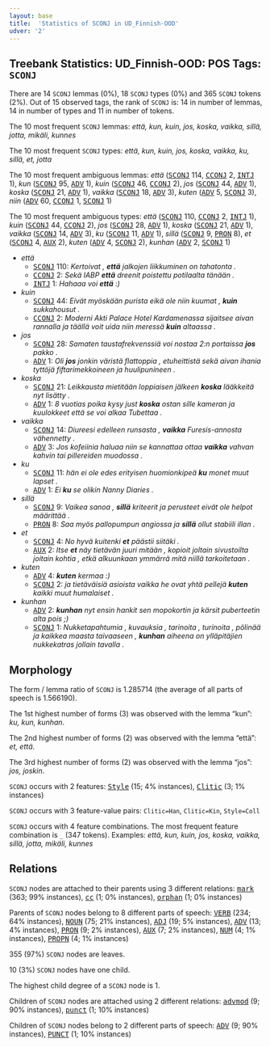 ```yaml
---
layout: base
title:  'Statistics of SCONJ in UD_Finnish-OOD'
udver: '2'
---
```


## Treebank Statistics: UD_Finnish-OOD: POS Tags: `SCONJ`

There are 14 `SCONJ` lemmas (0%), 18 `SCONJ` types (0%) and 365 `SCONJ` tokens (2%).
Out of 15 observed tags, the rank of `SCONJ` is: 14 in number of lemmas, 14 in number of types and 11 in number of tokens.

The 10 most frequent `SCONJ` lemmas: <em>että, kun, kuin, jos, koska, vaikka, sillä, jotta, mikäli, kunnes</em>

The 10 most frequent `SCONJ` types:  <em>että, kun, kuin, jos, koska, vaikka, ku, sillä, et, jotta</em>

The 10 most frequent ambiguous lemmas: <em>että</em> (<tt><a href="fi_ood-pos-SCONJ.html">SCONJ</a></tt> 114, <tt><a href="fi_ood-pos-CCONJ.html">CCONJ</a></tt> 2, <tt><a href="fi_ood-pos-INTJ.html">INTJ</a></tt> 1), <em>kun</em> (<tt><a href="fi_ood-pos-SCONJ.html">SCONJ</a></tt> 95, <tt><a href="fi_ood-pos-ADV.html">ADV</a></tt> 1), <em>kuin</em> (<tt><a href="fi_ood-pos-SCONJ.html">SCONJ</a></tt> 46, <tt><a href="fi_ood-pos-CCONJ.html">CCONJ</a></tt> 2), <em>jos</em> (<tt><a href="fi_ood-pos-SCONJ.html">SCONJ</a></tt> 44, <tt><a href="fi_ood-pos-ADV.html">ADV</a></tt> 1), <em>koska</em> (<tt><a href="fi_ood-pos-SCONJ.html">SCONJ</a></tt> 21, <tt><a href="fi_ood-pos-ADV.html">ADV</a></tt> 1), <em>vaikka</em> (<tt><a href="fi_ood-pos-SCONJ.html">SCONJ</a></tt> 18, <tt><a href="fi_ood-pos-ADV.html">ADV</a></tt> 3), <em>kuten</em> (<tt><a href="fi_ood-pos-ADV.html">ADV</a></tt> 5, <tt><a href="fi_ood-pos-SCONJ.html">SCONJ</a></tt> 3), <em>niin</em> (<tt><a href="fi_ood-pos-ADV.html">ADV</a></tt> 60, <tt><a href="fi_ood-pos-CCONJ.html">CCONJ</a></tt> 1, <tt><a href="fi_ood-pos-SCONJ.html">SCONJ</a></tt> 1)

The 10 most frequent ambiguous types:  <em>että</em> (<tt><a href="fi_ood-pos-SCONJ.html">SCONJ</a></tt> 110, <tt><a href="fi_ood-pos-CCONJ.html">CCONJ</a></tt> 2, <tt><a href="fi_ood-pos-INTJ.html">INTJ</a></tt> 1), <em>kuin</em> (<tt><a href="fi_ood-pos-SCONJ.html">SCONJ</a></tt> 44, <tt><a href="fi_ood-pos-CCONJ.html">CCONJ</a></tt> 2), <em>jos</em> (<tt><a href="fi_ood-pos-SCONJ.html">SCONJ</a></tt> 28, <tt><a href="fi_ood-pos-ADV.html">ADV</a></tt> 1), <em>koska</em> (<tt><a href="fi_ood-pos-SCONJ.html">SCONJ</a></tt> 21, <tt><a href="fi_ood-pos-ADV.html">ADV</a></tt> 1), <em>vaikka</em> (<tt><a href="fi_ood-pos-SCONJ.html">SCONJ</a></tt> 14, <tt><a href="fi_ood-pos-ADV.html">ADV</a></tt> 3), <em>ku</em> (<tt><a href="fi_ood-pos-SCONJ.html">SCONJ</a></tt> 11, <tt><a href="fi_ood-pos-ADV.html">ADV</a></tt> 1), <em>sillä</em> (<tt><a href="fi_ood-pos-SCONJ.html">SCONJ</a></tt> 9, <tt><a href="fi_ood-pos-PRON.html">PRON</a></tt> 8), <em>et</em> (<tt><a href="fi_ood-pos-SCONJ.html">SCONJ</a></tt> 4, <tt><a href="fi_ood-pos-AUX.html">AUX</a></tt> 2), <em>kuten</em> (<tt><a href="fi_ood-pos-ADV.html">ADV</a></tt> 4, <tt><a href="fi_ood-pos-SCONJ.html">SCONJ</a></tt> 2), <em>kunhan</em> (<tt><a href="fi_ood-pos-ADV.html">ADV</a></tt> 2, <tt><a href="fi_ood-pos-SCONJ.html">SCONJ</a></tt> 1)


* <em>että</em>
  * <tt><a href="fi_ood-pos-SCONJ.html">SCONJ</a></tt> 110: <em>Kertoivat , <b>että</b> jalkojen liikkuminen on tahatonta .</em>
  * <tt><a href="fi_ood-pos-CCONJ.html">CCONJ</a></tt> 2: <em>Sekä IABP <b>että</b> dreenit poistettu potilaalta tänään .</em>
  * <tt><a href="fi_ood-pos-INTJ.html">INTJ</a></tt> 1: <em>Hahaaa voi <b>että</b> :)</em>
* <em>kuin</em>
  * <tt><a href="fi_ood-pos-SCONJ.html">SCONJ</a></tt> 44: <em>Eivät myöskään purista eikä ole niin kuumat , <b>kuin</b> sukkahousut .</em>
  * <tt><a href="fi_ood-pos-CCONJ.html">CCONJ</a></tt> 2: <em>Moderni Akti Palace Hotel Kardamenassa sijaitsee aivan rannalla ja täällä voit uida niin meressä <b>kuin</b> altaassa .</em>
* <em>jos</em>
  * <tt><a href="fi_ood-pos-SCONJ.html">SCONJ</a></tt> 28: <em>Samaten taustafrekvenssiä voi nostaa 2:n portaissa <b>jos</b> pakko .</em>
  * <tt><a href="fi_ood-pos-ADV.html">ADV</a></tt> 1: <em>Oli <b>jos</b> jonkin väristä flattoppia , etuheittistä sekä aivan ihania tyttöjä fiftarimekkoineen ja huulipunineen .</em>
* <em>koska</em>
  * <tt><a href="fi_ood-pos-SCONJ.html">SCONJ</a></tt> 21: <em>Leikkausta mietitään loppiaisen jälkeen <b>koska</b> lääkkeitä nyt lisätty .</em>
  * <tt><a href="fi_ood-pos-ADV.html">ADV</a></tt> 1: <em>8 vuotias poika kysy just <b>koska</b> ostan sille kameran ja kuulokkeet että se voi alkaa Tubettaa .</em>
* <em>vaikka</em>
  * <tt><a href="fi_ood-pos-SCONJ.html">SCONJ</a></tt> 14: <em>Diureesi edelleen runsasta , <b>vaikka</b> Furesis-annosta vähennetty .</em>
  * <tt><a href="fi_ood-pos-ADV.html">ADV</a></tt> 3: <em>Jos kofeiinia haluaa niin se kannattaa ottaa <b>vaikka</b> vahvan kahvin tai pillereiden muodossa .</em>
* <em>ku</em>
  * <tt><a href="fi_ood-pos-SCONJ.html">SCONJ</a></tt> 11: <em>hän ei ole edes erityisen huomionkipeä <b>ku</b> monet muut lapset .</em>
  * <tt><a href="fi_ood-pos-ADV.html">ADV</a></tt> 1: <em>Ei <b>ku</b> se olikin Nanny Diaries .</em>
* <em>sillä</em>
  * <tt><a href="fi_ood-pos-SCONJ.html">SCONJ</a></tt> 9: <em>Vaikea sanoa , <b>sillä</b> kriteerit ja perusteet eivät ole helpot määrittää .</em>
  * <tt><a href="fi_ood-pos-PRON.html">PRON</a></tt> 8: <em>Saa myös pallopumpun angiossa ja <b>sillä</b> ollut stabiili illan .</em>
* <em>et</em>
  * <tt><a href="fi_ood-pos-SCONJ.html">SCONJ</a></tt> 4: <em>No hyvä kuitenki <b>et</b> päästii siitäki .</em>
  * <tt><a href="fi_ood-pos-AUX.html">AUX</a></tt> 2: <em>Itse <b>et</b> näy tietävän juuri mitään , kopioit joltain sivustoilta joitain kohtia , etkä alkuunkaan ymmärrä mitä niillä tarkoitetaan .</em>
* <em>kuten</em>
  * <tt><a href="fi_ood-pos-ADV.html">ADV</a></tt> 4: <em><b>kuten</b> kermaa :)</em>
  * <tt><a href="fi_ood-pos-SCONJ.html">SCONJ</a></tt> 2: <em>ja tietäväisiä asioista vaikka he ovat yhtä pellejä <b>kuten</b> kaikki muut humalaiset .</em>
* <em>kunhan</em>
  * <tt><a href="fi_ood-pos-ADV.html">ADV</a></tt> 2: <em><b>kunhan</b> nyt ensin hankit sen mopokortin ja kärsit puberteetin alta pois ;)</em>
  * <tt><a href="fi_ood-pos-SCONJ.html">SCONJ</a></tt> 1: <em>Nukketapahtumia , kuvauksia , tarinoita , turinoita , pölinää ja kaikkea maasta taivaaseen , <b>kunhan</b> aiheena on ylläpitäjien nukkekatras jollain tavalla .</em>

## Morphology

The form / lemma ratio of `SCONJ` is 1.285714 (the average of all parts of speech is 1.566190).

The 1st highest number of forms (3) was observed with the lemma “kun”: <em>ku, kun, kunhan</em>.

The 2nd highest number of forms (2) was observed with the lemma “että”: <em>et, että</em>.

The 3rd highest number of forms (2) was observed with the lemma “jos”: <em>jos, joskin</em>.

`SCONJ` occurs with 2 features: <tt><a href="fi_ood-feat-Style.html">Style</a></tt> (15; 4% instances), <tt><a href="fi_ood-feat-Clitic.html">Clitic</a></tt> (3; 1% instances)

`SCONJ` occurs with 3 feature-value pairs: `Clitic=Han`, `Clitic=Kin`, `Style=Coll`

`SCONJ` occurs with 4 feature combinations.
The most frequent feature combination is `_` (347 tokens).
Examples: <em>että, kun, kuin, jos, koska, vaikka, sillä, jotta, mikäli, kunnes</em>


## Relations

`SCONJ` nodes are attached to their parents using 3 different relations: <tt><a href="fi_ood-dep-mark.html">mark</a></tt> (363; 99% instances), <tt><a href="fi_ood-dep-cc.html">cc</a></tt> (1; 0% instances), <tt><a href="fi_ood-dep-orphan.html">orphan</a></tt> (1; 0% instances)

Parents of `SCONJ` nodes belong to 8 different parts of speech: <tt><a href="fi_ood-pos-VERB.html">VERB</a></tt> (234; 64% instances), <tt><a href="fi_ood-pos-NOUN.html">NOUN</a></tt> (75; 21% instances), <tt><a href="fi_ood-pos-ADJ.html">ADJ</a></tt> (19; 5% instances), <tt><a href="fi_ood-pos-ADV.html">ADV</a></tt> (13; 4% instances), <tt><a href="fi_ood-pos-PRON.html">PRON</a></tt> (9; 2% instances), <tt><a href="fi_ood-pos-AUX.html">AUX</a></tt> (7; 2% instances), <tt><a href="fi_ood-pos-NUM.html">NUM</a></tt> (4; 1% instances), <tt><a href="fi_ood-pos-PROPN.html">PROPN</a></tt> (4; 1% instances)

355 (97%) `SCONJ` nodes are leaves.

10 (3%) `SCONJ` nodes have one child.

The highest child degree of a `SCONJ` node is 1.

Children of `SCONJ` nodes are attached using 2 different relations: <tt><a href="fi_ood-dep-advmod.html">advmod</a></tt> (9; 90% instances), <tt><a href="fi_ood-dep-punct.html">punct</a></tt> (1; 10% instances)

Children of `SCONJ` nodes belong to 2 different parts of speech: <tt><a href="fi_ood-pos-ADV.html">ADV</a></tt> (9; 90% instances), <tt><a href="fi_ood-pos-PUNCT.html">PUNCT</a></tt> (1; 10% instances)

